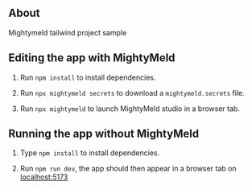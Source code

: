 ## About

Mightymeld tailwind project sample

## Editing the app with MightyMeld

1. Run `npm install` to install dependencies.

2. Run `npx mightymeld secrets` to download a `mightymeld.secrets` file.

3. Run `npx mightymeld` to launch MightyMeld studio in a browser tab.

## Running the app without MightyMeld

1. Type `npm install` to install dependencies.

2. Run `npm run dev`, the app should then appear in a browser tab on [localhost:5173](localhost:5173)
